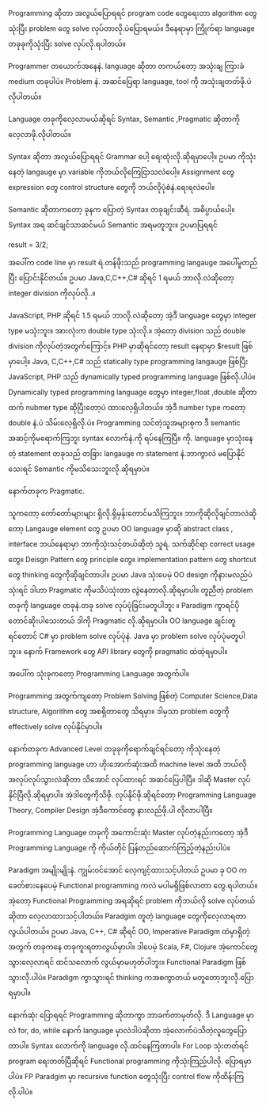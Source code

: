Programming ဆိုတာ အလွယ်ပြောရရင် program code တွေရေးတာ algorithm တွေသုံးပြီး problem တွေ solve လုပ်တာလို.ပဲပြောရမယ်။ ဒီနေရာမှာ ကြိုက်ရာ language တခုခုကိုသုံးပြီး solve လုပ်လို.ရပါတယ်။

Programmer တယောက်အနေနဲ. language ဆိုတာ တကယ်တော့ အသုံးချ ကြားခံ medium တခုပါပဲ။ Problem နဲ. အဆင်ပြေရာ language, tool ကို အသုံးချတတ်ဖို.ပဲလိုပါတယ်။

Language တခုကိုလေ့လာမယ်ဆိုရင် Syntax, Semantic ,Pragmatic ဆိုတာကိုလေ့လာဖို.လိုပါတယ်။

Syntax ဆိုတာ အလွယ်ပြောရရင် Grammar ပေါ့ ရေးထုံးလို.ဆိုရမှာပေါ့။ ဥပမာ ကိုသုံးနေတဲ့ langauge မှာ variable ကိုဘယ်လိုကြေငြာသလဲပေါ့။  Assignment တွေ expression တွေ control structure တွေကို ဘယ်လိုပုံစံနဲ.ရေးရလဲပေါ။

Semantic ဆိုတာကတော့ ခုနက ပြောတဲ့ Syntax တခုချင်းဆီရဲ. အဓိပ္ပာယ်ပေါ့။ Syntax အရ ဆင်ချင်သာဆင်မယ် Semantic အရမတူဘူး။
ဥပမာပြရရင်

result = 3/2;

အပေါ်က code line မှာ result ရဲ.တန်ဖိုးသည် programming langauge အပေါ်မူတည်ပြီး ပြောင်းနိုင်တယ်။ ဥပမာ Java,C,C++,C# ဆိုရင် 1 ရမယ် ဘာလို.လဲဆိုတော့ integer division ကိုလုပ်လို..။

JavaScript, PHP ဆိုရင် 1.5 ရမယ် ဘာလို.လဲဆိုတော့ အဲ့ဒီ language တွေမှာ integer type မသုံးဘူး။ အားလုံးက double type သုံးလို.။ အဲ့တော့ division သည် double division ကိုလုပ်တဲ့အတွက်ကြောင့်။ PHP မှာဆိုရင်တော့ result နေရာမှာ $result ဖြစ်မှာပေါ့။ Java, C,C++,C# သည် statically type programming langauge ဖြစ်ပြီး JavaScript, PHP သည် dynamically typed programming language ဖြစ်လို.ပါပဲ။ Dynamically typed programming language တွေမှာ integer,float ,double ဆိုတာထက် nubmer type ဆိုပြီးတော့ပဲ ထားလေ့ရှိပါတယ်။ အဲ့ဒီ number type ကတော့ double နဲ.ပဲ သိမ်းလေ့ရှိလို.ပဲ။ Programming သင်တဲ့သူအများစုက ဒီ semantic အဆင့်ကိုမရောက်ကြဘူး syntax လောက်နဲ.ကို ရပ်နေကြပြီ။ ကို. language မှာသုံးနေတဲ့ statement တခုသည် တခြား langauge က statement နဲ.ဘာကွာလဲ မပြောနိုင်သေးရင် Semantic ကိုမသိသေးဘူးလို.ဆိုရမှာပဲ။

နောက်တခုက Pragmatic.

သူကတော့ တော်တော်များများ ရှိလို.ရှိမှန်းတောင်မသိကြဘူး။ ဘာကိုဆိုလိုချင်တာလဲဆိုတော့ Langauge element တွေ ဥပမာ OO language မှာဆို abstract class , interface ဘယ်နေရာမှာ ဘာကိုသုံးသင့်တယ်ဆိုတဲ့ သူရဲ. သက်ဆိုင်ရာ correct usage တွေ။ Deisgn Pattern တွေ principle တွေ။ implementation pattern တွေ shortcut တွေ thinking တွေကိုဆိုချင်တာပါ။ ဥပမာ Java သုံးပေမဲ့ OO design ကိုနားမလည်ပဲသုံးရင် ဒါဟာ Pragmatic ကိုမသိပဲသုံးတာ လွဲနေတာလို.ဆိုရမှာပါ။ တူညီတဲ့ problem တခုကို language တခုနဲ.တခု solve လုပ်ပုံခြင်းမတူပါဘူး ။ Paradigm ကွာရင်ပိုတောင်ဆိုးပါသေးတယ် ဒါကို Pragmatic လို.ဆိုရမှာပါ။ OO language ချင်းတူရင်တောင် C# မှာ problem solve လုပ်ပုံနဲ. Java မှာ problem solve လုပ်ပုံမတူပါဘူး။
 နောက် Framework တွေ API library တွေကို pragmatic ထဲထဲ့ရမှာပါ။

အပေါ်က သုံးခုကတော့ Programming Language အတွက်ပါ။

Programming အတွက်ကျတော့ Problem Solving ဖြစ်တဲ့ Computer Science,Data structure, Algorithm တွေ အစရှိတာတွေ သိရမှာ။ ဒါမှသာ problem တွေကို effectively solve လုပ်နိုင်မှာပါ။

နောက်တခုက Advanced Level တခုခုကိုရောက်ချင်ရင်တော့ ကိုသုံးနေတဲ့ programming language ဟာ ဟိုးအောက်ဆုံးအထိ machine level အထိ ဘယ်လို အလုပ်လုပ်သွားလဲဆိုတာ သိအောင် လုပ်ထားရင် အဆင်ပြေပါပြီ။
ဒါဆို Master လုပ်နိုင်ပြီလို.ဆိုရမှာပါ။ အဲ့ဒါတွေကိုသိဖို. လုပ်နိုင်ဖို.ဆိုရင်တော့ Programming Language Theory, Compiler Design အဲ့ဒီကောင်တွေ နားလည်ဖို.ပါ လိုလာပါပြီ။

Programming Language တခုကို အကောင်းဆုံး Master လုပ်တဲ့နည်းကတော့ အဲ့ဒီ Programming Language ကို ကိုယ်တိုင် ပြန်တည်ဆောက်ကြည့်တဲ့နည်းပါပဲ။

Paradigm အမျိုးမျိုးနဲ. ကျွမ်း၀င်အောင် လေ့ကျင့်ထားသင့်ပါတယ် ဥပမာ ခု OO ကခေတ်စားနေပေမဲ့ Functional programming ကလဲ မပါမရှိဖြစ်လာတာ တွေ.ရပါတယ်။ အဲ့တော့ Functional Programming အရဆိုရင် problem ကိုဘယ်လို solve လုပ်တယ်ဆိုတာ လေ့လာထားသင့်ပါတယ်။ Paradgim တူတဲ့ language တွေကိုလေ့လာရတာလွယ်ပါတယ်။ ဥပမာ Java, C++, C# ဆိုရင် OO, Imperative Paradigm ထဲမှာရှိတဲ့အတွက် တခုကနေ တခုကူးရတာလွယ်မှာပါ။ ဒါပေမဲ့ Scala, F#, Clojure အဲ့ကောင်တွေသွားလေ့လာရင် ထင်သလောက် လွယ်မှာမဟုတ်ပါဘူး။ Functional Paradigm ဖြစ်သွားလို.ပါပဲ။ Paradigm ကွာသွားရင် thinking ကအစကွာတယ် မတူတော့ဘူးလို.ပြောရမှာပါ။ 

နောက်ဆုံး ပြောရရင် Programming ဆိုတာကွာ ဘာခက်တာမှတ်လို. ဒီ Language မှာလဲ for, do, while နောက် language မှာလဲဒါပဲဆိုတာ အဲ့လောက်ပဲသိတဲ့လူတွေပြောတာပါ။ Syntax လောက်ကို language လို.ထင်နေကြတာပါ။ For Loop သုံးတတ်ရင် program ရေးတတ်ပြီဆိုရင် Functional programming ကိုသုံးကြည့်ပါလို. ပြောရမှာပါပဲ။ FP Paradgim မှာ recursive function တွေသုံးပြီး control flow ကိုထိန်းကြလို.ပါပဲ။